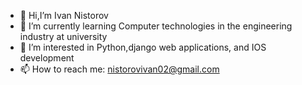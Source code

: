 - 👋 Hi,I’m Ivan Nistorov 
- 🌱 I’m currently learning Computer technologies in the engineering industry at university 
- 👀 I’m interested in Python,django web applications, and IOS development 
- 📫 How to reach me: nistorovivan02@gmail.com
